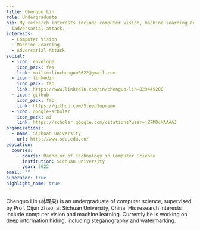 ```yaml
---
title: Chenguo Lin
role: Undergraduate
bio: My research interests include computer vision, machine learning and
  iadversarial attack.
interests:
  - Computer Vision
  - Machine Learning
  - Adversarial Attack
social:
  - icon: envelope
    icon_pack: fas
    link: mailto:linchenguo0622@gmail.com
  - icon: linkedin
    icon_pack: fab
    link: https://www.linkedin.com/in/chenguo-lin-829449200
  - icon: github
    icon_pack: fab
    link: https://github.com/SleepSupreme
  - icon: google-scholar
    icon_pack: ai
    link: https://scholar.google.com/citations?user=jZ7MDcMAAAAJ
organizations:
  - name: Sichuan University
    url: http://www.scu.edu.cn/
education:
  courses:
    - course: Bachelor of Technology in Computer Science
      institution: Sichuan University
      year: 2022
email: ""
superuser: true
highlight_name: true
---
```


Chenguo Lin (林琛果) is an undergraduate of computer science, supervised by Prof. Qijun Zhao, at Sichuan University, China. His research interests include computer vision and machine learning. Currently he is working on deep information hiding, including steganography and watermarking.
